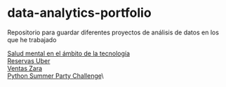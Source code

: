 # data-analytics-portfolio
Repositorio para guardar diferentes proyectos de análisis de datos en los que he trabajado

[Salud mental en el ámbito de la tecnología](https://github.com/AlvaroPicaza/data-analytics-portfolio/tree/994587796250822bc6d1cb5c20dd2948e9692e76/Salud%20mental%20tecnolog%C3%ADa)\
[Reservas Uber](https://github.com/AlvaroPicaza/data-analytics-portfolio/tree/606dd13296dd55f2efd7b019655d20744218bdb5/Uber)\
[Ventas Zara](https://github.com/AlvaroPicaza/data-analytics-portfolio/tree/606dd13296dd55f2efd7b019655d20744218bdb5/Ventas%20Zara)\
[Python Summer Party Challenge](https://github.com/AlvaroPicaza/data-analytics-portfolio/tree/606dd13296dd55f2efd7b019655d20744218bdb5/python-summer-party)\
